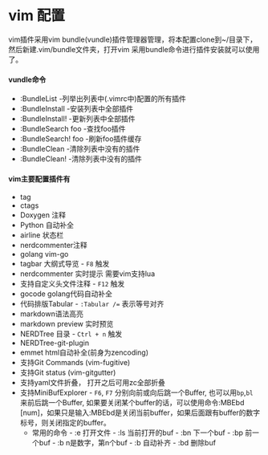 # vim 配置

 vim插件采用vim bundle(vundle)插件管理器管理，将本配置clone到~/目录下，然后新建.vim/bundle文件夹，打开vim 采用bundle命令进行插件安装就可以使用了。

#### vundle命令
* :BundleList -列举出列表中(.vimrc中)配置的所有插件
* :BundleInstall -安装列表中全部插件
* :BundleInstall! -更新列表中全部插件
* :BundleSearch foo -查找foo插件
* :BundleSearch! foo -刷新foo插件缓存
* :BundleClean -清除列表中没有的插件
* :BundleClean! -清除列表中没有的插件

#### vim主要配置插件有
* tag
* ctags
* Doxygen 注释
* Python 自动补全
* airline 状态栏
* nerdcommenter注释
* golang vim-go
* tagbar 大纲式导览 - `F8` 触发
* nerdcommenter 实时提示 需要vim支持lua
* 支持自定义头文件注释 - `F12` 触发
* gocode golang代码自动补全
* 代码排版Tabular - `:Tabular /=` 表示等号对齐 
* markdown语法高亮
* markdown preview 实时预览
* NERDTree 目录 - `Ctrl + n` 触发
* NERDTree-git-plugin
* emmet html自动补全(前身为zencoding)
* 支持Git Commands (vim-fugitive)
* 支持Git status (vim-gitgutter)
* 支持yaml文件折叠， 打开之后可用zc全部折叠
* 支持MiniBufExplorer -  `F6`, `F7` 分别向前或向后跳一个Buffer, 也可以用`bp`,`bl` 来前后跳一个Buffer, 如果要关闭某个buffer的话，可以使用命令:MBEbd [num]，如果只是输入:MBEbd是关闭当前buffer，如果后面跟有buffer的数字标号，则关闭指定的buffer。
  - 常用的命令
		- :e <filename> 打开文件
		- :ls    当前打开的buf
		- :bn    下一个buf
		- :bp    前一个buf
		- :b<n>    n是数字，第n个buf
		- :b<tab>    自动补齐
		- :bd    删除buf
